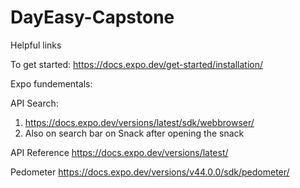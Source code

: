 # DayEasy-Capstone

Helpful links

To get started:
https://docs.expo.dev/get-started/installation/

Expo fundementals:

API Search:
1. https://docs.expo.dev/versions/latest/sdk/webbrowser/
2. Also on search bar on Snack after opening the snack

API Reference
https://docs.expo.dev/versions/latest/

Pedometer
https://docs.expo.dev/versions/v44.0.0/sdk/pedometer/
